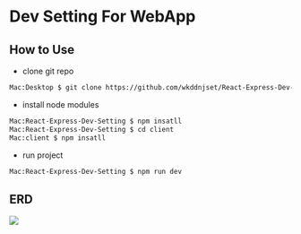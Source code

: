 # Dev Setting For WebApp

## How to Use

- clone git repo
```bash
Mac:Desktop $ git clone https://github.com/wkddnjset/React-Express-Dev-Setting
```

- install node modules
```bash
Mac:React-Express-Dev-Setting $ npm insatll
Mac:React-Express-Dev-Setting $ cd client
Mac:client $ npm insatll
```

- run project
```bash
Mac:React-Express-Dev-Setting $ npm run dev
```

## ERD
<img src="https://github.com/wkddnjset/Dalbok-React-Express-WebApp/blob/master/Dalbok-ERD.png?raw=true">
